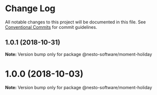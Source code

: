 # Change Log

All notable changes to this project will be documented in this file.
See [Conventional Commits](https://conventionalcommits.org) for commit guidelines.

<a name="1.0.1"></a>
## 1.0.1 (2018-10-31)

**Note:** Version bump only for package @nesto-software/moment-holiday





<a name="1.0.0"></a>
# 1.0.0 (2018-10-03)

**Note:** Version bump only for package @nesto-software/moment-holiday
